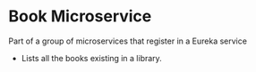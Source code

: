 # Book Microservice
Part of a group of microservices that register in a Eureka service
* Lists all the books existing in a library. 

